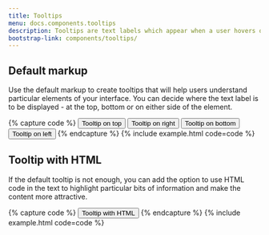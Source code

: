 ```yaml
---
title: Tooltips
menu: docs.components.tooltips
description: Tooltips are text labels which appear when a user hovers over an interface element. They explain the interface elements that may be unclear for users and guide them when they need help. If used properly, tooltips can significantly enhance user experience and add value to your website or software.
bootstrap-link: components/tooltips/
---
```



## Default markup

Use the default markup to create tooltips that will help users understand particular elements of your interface. You can decide where the text label is to be displayed - at the top, bottom or on either side of the element. 

{% capture code %}
<button type="button" class="btn" data-bs-toggle="tooltip" data-bs-placement="top" title="Tooltip on top">
  Tooltip on top
</button>
<button type="button" class="btn" data-bs-toggle="tooltip" data-bs-placement="right" title="Tooltip on right">
  Tooltip on right
</button>
<button type="button" class="btn" data-bs-toggle="tooltip" data-bs-placement="bottom" title="Tooltip on bottom">
  Tooltip on bottom
</button>
<button type="button" class="btn" data-bs-toggle="tooltip" data-bs-placement="left" title="Tooltip on left">
  Tooltip on left
</button>
{% endcapture %}
{% include example.html code=code %}


## Tooltip with HTML

If the default tooltip is not enough, you can add the option to use HTML code in the text to highlight particular bits of information and make the content more attractive.

{% capture code %}
<button type="button" class="btn" data-bs-toggle="tooltip" data-bs-html="true" title="<em>Tooltip</em> <u>with</u> <b>HTML</b>">
  Tooltip with HTML
</button>
{% endcapture %}
{% include example.html code=code %}
